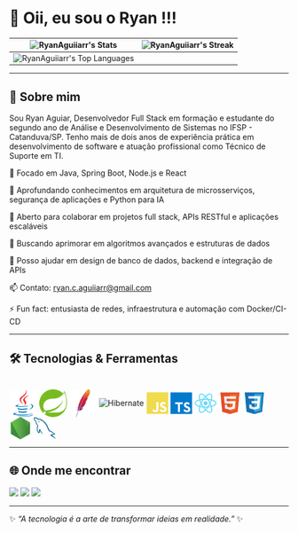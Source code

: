 # 👋 Oii, eu sou o Ryan !!!
<div align="center">

| ![RyanAguiiarr's Stats](https://github-readme-stats.vercel.app/api?username=RyanAguiiarr&theme=outrun&show_icons=true&hide_border=true&count_private=false) | ![RyanAguiiarr's Streak](https://github-readme-streak-stats.herokuapp.com/?user=RyanAguiiarr&theme=outrun&hide_border=true) |
|---|---|
| ![RyanAguiiarr's Top Languages](https://github-readme-stats.vercel.app/api/top-langs/?username=RyanAguiiarr&theme=outrun&show_icons=true&hide_border=true&layout=compact&count_private=false) |  

</div>

---

## 🚀 Sobre mim  

Sou Ryan Aguiar, Desenvolvedor Full Stack em formação e estudante do segundo ano de Análise e Desenvolvimento de Sistemas no IFSP - Catanduva/SP. Tenho mais de dois anos de experiência prática em desenvolvimento de software e atuação profissional como Técnico de Suporte em TI.

🔭 Focado em Java, Spring Boot, Node.js e React

🌱 Aprofundando conhecimentos em arquitetura de microsserviços, segurança de aplicações e Python para IA

👯 Aberto para colaborar em projetos full stack, APIs RESTful e aplicações escaláveis

🤔 Buscando aprimorar em algoritmos avançados e estruturas de dados

💬 Posso ajudar em design de banco de dados, backend e integração de APIs

📫 Contato: ryan.c.aguiiarr@gmail.com

⚡ Fun fact: entusiasta de redes, infraestrutura e automação com Docker/CI-CD

---

## 🛠️ Tecnologias & Ferramentas  

<div style="display: inline_block"><br>
  <!-- Java e ecossistema -->
  <img align="center" alt="Java" height="50" width="50" src="https://raw.githubusercontent.com/devicons/devicon/master/icons/java/java-original.svg">
  <img align="center" alt="Spring" height="50" width="50" src="https://raw.githubusercontent.com/devicons/devicon/master/icons/spring/spring-original.svg">
  <img align="center" alt="Maven" height="50" width="50" src="https://raw.githubusercontent.com/devicons/devicon/master/icons/apache/apache-original.svg">
  <img align="center" alt="Hibernate" height="50" width="50" src="https://www.vectorlogo.zone/logos/hibernate/hibernate-icon.svg">

  <!-- Web e Frontend -->
  <img align="center" alt="Js" height="40" width="40" src="https://raw.githubusercontent.com/devicons/devicon/master/icons/javascript/javascript-plain.svg">
  <img align="center" alt="Ts" height="40" width="40" src="https://raw.githubusercontent.com/devicons/devicon/master/icons/typescript/typescript-plain.svg">
  <img align="center" alt="React" height="40" width="40" src="https://raw.githubusercontent.com/devicons/devicon/master/icons/react/react-original.svg">
  <img align="center" alt="HTML" height="40" width="40" src="https://raw.githubusercontent.com/devicons/devicon/master/icons/html5/html5-original.svg">
  <img align="center" alt="CSS" height="40" width="40" src="https://raw.githubusercontent.com/devicons/devicon/master/icons/css3/css3-original.svg">

  <!-- Backend e Banco -->
  <img align="center" alt="Node" height="40" width="40" src="https://raw.githubusercontent.com/devicons/devicon/master/icons/nodejs/nodejs-original.svg">
  <img align="center" alt="SQL" height="40" width="40" src="https://raw.githubusercontent.com/devicons/devicon/master/icons/mysql/mysql-original.svg">
</div>


---

## 🌐 Onde me encontrar  

<div>
  <a href="https://instagram.com/ryan_aguiar006" target="_blank"><img src="https://img.shields.io/badge/-Instagram-%23E4405F?style=for-the-badge&logo=instagram&logoColor=white"></a>
  <a href = "mailto:ryan.c.aguiiarr@gmail.com"><img src="https://img.shields.io/badge/-Gmail-%23333?style=for-the-badge&logo=gmail&logoColor=white"></a>
  <a href="https://www.linkedin.com/in/ryanaguiar2006" target="_blank"><img src="https://img.shields.io/badge/-LinkedIn-%230077B5?style=for-the-badge&logo=linkedin&logoColor=white"></a>
</div>

---

✨ _“A tecnologia é a arte de transformar ideias em realidade.”_ ✨
